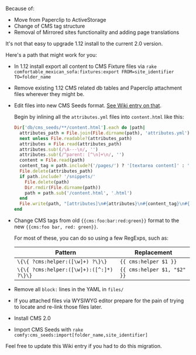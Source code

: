 Because of:

- Move from Paperclip to ActiveStorage
- Change of CMS tag structure
- Removal of Mirrored sites functionality and adding page translations

It's not that easy to upgrade 1.12 install to the current 2.0 version.

Here's a path that might work for you:

- In 1.12 install export all content to CMS Fixture files via `rake comfortable_mexican_sofa:fixtures:export FROM=site_identifier TO=folder_name`
- Remove existing 1.12 CMS related db tables and Paperclip attachment files wherever they might be.
- Edit files into new CMS Seeds format. [See Wiki entry on that](//github.com/comfy/comfortable-mexican-sofa/wiki/Docs:-CMS-Seeds).

  Begin by inlining all the `attributes.yml` files into `content.html` like this:

  ```ruby
  Dir['db/cms_seeds/**/content.html'].each do |path|
    attributes_path = File.join(File.dirname(path), 'attributes.yml')
    next unless File.readable?(attributes_path)
    attributes = File.read(attributes_path)
    attributes.sub!(/\A---\n/, '')
    attributes.sub!(/^parent: [^\n]+\n/, '')
    content = File.read(path)
    content_tag = path.include?('/pages/') ? '[textarea content]' : '[content]'
    File.delete(attributes_path)
    if path.include? '/snippets/'
      File.delete(path)
      Dir.rmdir(File.dirname(path))
      path = path.sub('/content.html', '.html')
    end
    File.write(path, "[attributes]\n#{attributes}\n#{content_tag}\n#{content}")
  end
  ```

- Change CMS tags from old `{{cms:foo:bar:red:green}}` format to the new `{{cms:foo bar, red: green}}`.

  For most of these, you can do so using a few RegExps, such as:

  | Pattern | Replacement |
  |---------|-------------|
  | `\{\{ ?cms:helper:([\w]+) ?\}\}` | `{{ cms:helper $1 }}` |
  | `\{\{ ?cms:helper:([\w]+):([^:]*) ?\}\}` | `{{ cms:helper $1, "$2" }}` |

- Remove all `block:` lines in the YAML in `files/`
- If you attached files via WYSIWYG editor prepare for the pain of trying to locate and re-link those files later.
- Install CMS 2.0
- Import CMS Seeds with `rake comfy:cms_seeds:import[folder_name,site_identifier]`

Feel free to update this Wiki entry if you had to do this migration.
